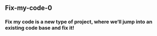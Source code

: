 ## Fix-my-code-0

### Fix my code is a new type of project, where we’ll jump into an existing code base and fix it!
